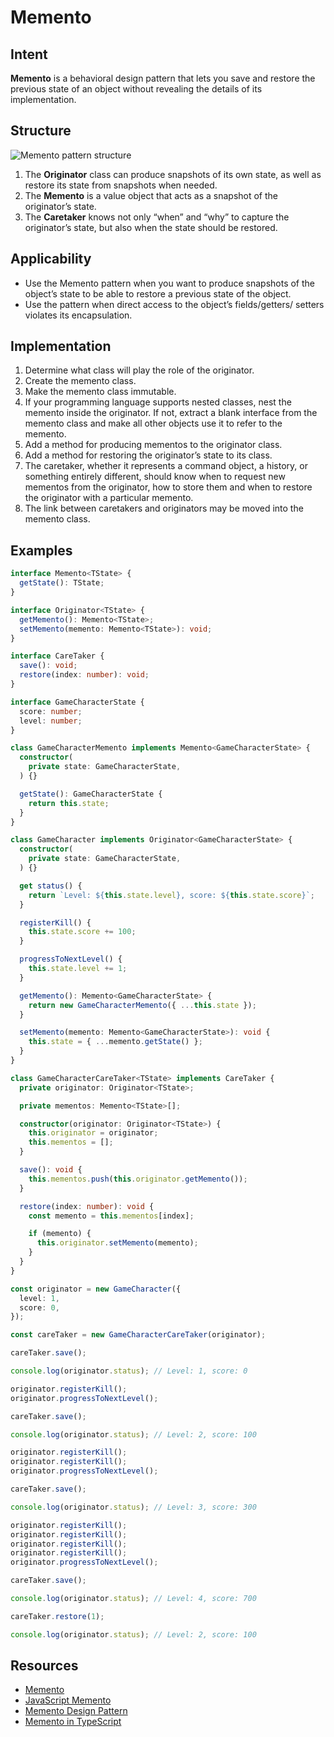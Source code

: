 # Memento

## Intent

**Memento** is a behavioral design pattern that lets you save and
restore the previous state of an object without revealing the
details of its implementation.

## Structure

![Memento pattern structure](https://sbcode.net/typescript/img/memento_concept.svg)

1. The **Originator** class can produce snapshots of its own state, as
well as restore its state from snapshots when needed.
2. The **Memento** is a value object that acts as a snapshot of the
originator’s state.
3. The **Caretaker** knows not only “when” and “why” to capture the
originator’s state, but also when the state should be restored.

## Applicability

- Use the Memento pattern when you want to produce snapshots
of the object’s state to be able to restore a previous state
of the object.
- Use the pattern when direct access to the object’s fields/getters/
setters violates its encapsulation.

## Implementation

1. Determine what class will play the role of the originator.
2. Create the memento class.
3. Make the memento class immutable.
4. If your programming language supports nested classes, nest
the memento inside the originator. If not, extract a blank interface
from the memento class and make all other objects use
it to refer to the memento.
5. Add a method for producing mementos to the originator class.
6. Add a method for restoring the originator’s state to its class.
7. The caretaker, whether it represents a command object, a history,
or something entirely different, should know when to
request new mementos from the originator, how to store them
and when to restore the originator with a particular memento.
8. The link between caretakers and originators may be moved
into the memento class.

## Examples

```typescript
interface Memento<TState> {
  getState(): TState;
}

interface Originator<TState> {
  getMemento(): Memento<TState>;
  setMemento(memento: Memento<TState>): void;
}

interface CareTaker {
  save(): void;
  restore(index: number): void;
}

interface GameCharacterState {
  score: number;
  level: number;
}

class GameCharacterMemento implements Memento<GameCharacterState> {
  constructor(
    private state: GameCharacterState,
  ) {}

  getState(): GameCharacterState {
    return this.state;
  }
}

class GameCharacter implements Originator<GameCharacterState> {
  constructor(
    private state: GameCharacterState,
  ) {}

  get status() {
    return `Level: ${this.state.level}, score: ${this.state.score}`;
  }

  registerKill() {
    this.state.score += 100;
  }

  progressToNextLevel() {
    this.state.level += 1;
  }

  getMemento(): Memento<GameCharacterState> {
    return new GameCharacterMemento({ ...this.state });
  }

  setMemento(memento: Memento<GameCharacterState>): void {
    this.state = { ...memento.getState() };
  }
}

class GameCharacterCareTaker<TState> implements CareTaker {
  private originator: Originator<TState>;

  private mementos: Memento<TState>[];

  constructor(originator: Originator<TState>) {
    this.originator = originator;
    this.mementos = [];
  }

  save(): void {
    this.mementos.push(this.originator.getMemento());
  }

  restore(index: number): void {
    const memento = this.mementos[index];

    if (memento) {
      this.originator.setMemento(memento);
    }
  }
}

const originator = new GameCharacter({
  level: 1,
  score: 0,
});

const careTaker = new GameCharacterCareTaker(originator);

careTaker.save();

console.log(originator.status); // Level: 1, score: 0

originator.registerKill();
originator.progressToNextLevel();

careTaker.save();

console.log(originator.status); // Level: 2, score: 100

originator.registerKill();
originator.registerKill();
originator.progressToNextLevel();

careTaker.save();

console.log(originator.status); // Level: 3, score: 300

originator.registerKill();
originator.registerKill();
originator.registerKill();
originator.registerKill();
originator.progressToNextLevel();

careTaker.save();

console.log(originator.status); // Level: 4, score: 700

careTaker.restore(1);

console.log(originator.status); // Level: 2, score: 100
```

## Resources

- [Memento](https://refactoring.guru/design-patterns/memento)
- [JavaScript Memento](https://www.dofactory.com/javascript/design-patterns/memento)
- [Memento Design Pattern](https://sbcode.net/typescript/memento/)
- [Memento in TypeScript](https://refactoring.guru/design-patterns/memento/typescript/example)
